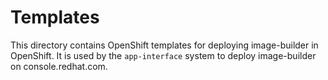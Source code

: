 # Templates

This directory contains OpenShift templates for deploying image-builder in OpenShift. It is used by the `app-interface` system to deploy image-builder on console.redhat.com.
